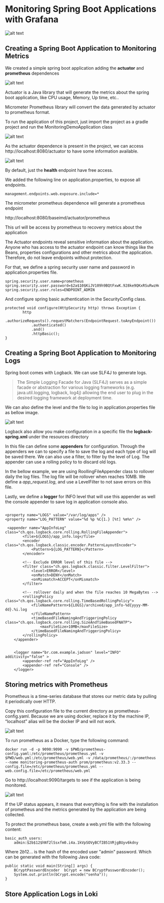 # Monitoring Spring Boot Applications with Grafana


![alt text](https://github.com/jadsonjs/monitoring/blob/master/imgs/tools.png)


## Creating a Spring Boot Application to Monitoring Metrics

We created a simple spring boot application adding the **actuator** and **prometheus** dependences


![alt text](https://github.com/jadsonjs/monitoring/blob/master/imgs/spring_dependences.png)


Actuator is a Java library that will generate the metrics about the spring boot application, like CPU usage, Memory, Up time, etc.. 

Micrometer Prometheus library will convert the data generated by actuator to prometheus format.

To run the application of this project, just import the project as a gradle project and run the MonitoringDemoApplication class

![alt text](https://github.com/jadsonjs/monitoring/blob/master/imgs/running_application.png)

As the actuator dependence is present in the project, we can access http://localhost:8080/actuator to have some information available.


![alt text](https://github.com/jadsonjs/monitoring/blob/master/imgs/actuator_metrics.png)

By default, just the **health** endpoint have free access.

We added the following line on application.properties, to expose all endpoints.

```
management.endpoints.web.exposure.include=*
```

The micrometer prometheus dependence will generate a prometheus endpoint

http://localhost:8080/baseimd/actuator/prometheus 

This url will be access by prometheus to recovery metrics about the application


The Actuator endpoints reveal sensitive information about the application. Anyone who has access to the actuator endpoint can know things like the Beans, properties configurations and other metrics about the application. Therefore, do not leave endpoints without protection.


For that, we define a spring security user name and password in application.properties file.

```
spring.security.user.name=prometheus
spring.security.user.password=$2a$10$KiJV109h9BQtFxwK.928ke9QKxRSuRwzHoCCsV4VceWeIXU8BU9Oa
spring.security.user.roles=ENDPOINT_ADMIN
```

And configure spring basic authentication in the SecurityConfig class.
```
protected void configure(HttpSecurity http) throws Exception {
        http
            .authorizeRequests().requestMatchers(EndpointRequest.toAnyEndpoint())
            .authenticated()
            .and()
            .httpBasic();
}
```


## Creating a Spring Boot Application to Monitoring Logs

Spring boot comes with Logback. We can use SLF4J to generate logs.

> The Simple Logging Facade for Java (SLF4J) serves as a simple facade or abstraction for various logging frameworks (e.g. java.util.logging, logback, log4j) allowing the end user to plug in the desired logging framework at deployment time.


We can also define the level and the file to log in application.properties file as bellow image.

![alt text](https://github.com/jadsonjs/monitoring/blob/master/imgs/log_configuration.png)

Logback also allow you make configuration in a specific file the **logback-spring.xml** under the resources directory

In this file can define some **appenders** for configuration. Through the appenders we can to specify  a file to save the log and each type of log will be saved there. We can also use a filter, to filter by the level of Log. 
The appender can use a rolling policy to to discard old logs.

In the bellow example, we are using RoollingFileAppender class to rollover daily the log files. The log file will be rollover when reaches 10MB. We define a _app_request.log_, and use a LevelFilter to not save errors on this file.


Lastly, we define a **logger** for INFO level that will use this appender as well the
console appender to save log in application console also.

```

<property name="LOGS" value="/var/log/apps" />
<property name="LOG_PATTERN" value="%d %p %C{1.} [%t] %m%n" />

 <appender name="AppInfoLog" class="ch.qos.logback.core.rolling.RollingFileAppender">
        <file>${LOGS}/app_info.log</file>
        <encoder class="ch.qos.logback.classic.encoder.PatternLayoutEncoder">
            <Pattern>${LOG_PATTERN}</Pattern>
        </encoder>

        <!-- Exclude ERROR level of this file -->
        <filter class="ch.qos.logback.classic.filter.LevelFilter">
            <level>ERROR</level>
            <onMatch>DENY</onMatch>
            <onMismatch>ACCEPT</onMismatch>
        </filter>

        <!-- rollover daily and when the file reaches 10 MegaBytes -->
        <rollingPolicy class="ch.qos.logback.core.rolling.TimeBasedRollingPolicy">
            <fileNamePattern>${LOGS}/archived/app_info-%d{yyyy-MM-dd}.%i.log
            </fileNamePattern>
            <timeBasedFileNamingAndTriggeringPolicy class="ch.qos.logback.core.rolling.SizeAndTimeBasedFNATP">
                <maxFileSize>10MB</maxFileSize>
            </timeBasedFileNamingAndTriggeringPolicy>
        </rollingPolicy>
    </appender>


    <logger name="br.com.example.jadson" level="INFO" additivity="false" >
        <appender-ref ref="AppInfoLog" />
        <appender-ref ref="Console" />
    </logger>

```



## Storing metrics with Prometheus

Prometheus is a time-series database that stores our metric data by pulling it periodically over HTTP.
 
Copy this configuration file to the current directory as prometheus-config.yaml. Because we are using docker, replace it by the machine IP, “localhost” alias will be the docker IP and will not work.

![alt text](https://github.com/jadsonjs/monitoring/blob/master/imgs/prometheus_config.png)

To run prometheus as a Docker,  type the following command:


```
docker run -d -p 9090:9090 -v $PWD/prometheus-config.yaml:/etc/prometheus/prometheus.yml -v $PWD/web.yml:/etc/prometheus/web.yml -v /data/prometheus/:/prometheus --name monitoring-prometheus-auth prom/prometheus:v2.33.3 --config.file=/etc/prometheus/prometheus.yml --web.config.file=/etc/prometheus/web.yml
```

Go to http://localhost:9090/targets  to see if the application is being monitored.


![alt text](https://github.com/jadsonjs/monitoring/blob/master/imgs/prometheus.png)


If the UP status appears, it means that everything is fine with the installation of prometheus and the metrics generated by the application are being collected.

To protect the prometheus base, create a web.yml file with the following content:

```
basic_auth_users:
    admin:$2b$12$hNf2lSsxfm0.i4a.1kVpSOVyBCfIB51VRjgBUyv6kdny
```

Where $2b$12… is the hash of the encoded user "admin" password. Which can be generated with the following Java code:

```
public static void main(String[] args) {
    BCryptPasswordEncoder  bCrypt = new BCryptPasswordEncoder();
    System.out.println(bCrypt.encode("senha"));
}
```


## Store Application Logs in Loki
